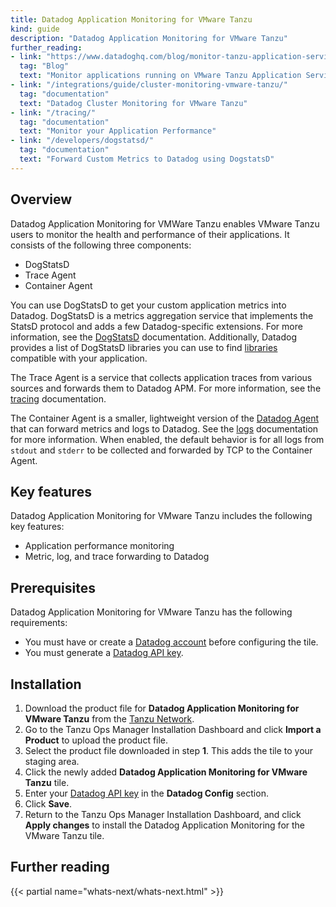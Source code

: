 ```yaml
---
title: Datadog Application Monitoring for VMware Tanzu
kind: guide
description: "Datadog Application Monitoring for VMware Tanzu"
further_reading:
- link: "https://www.datadoghq.com/blog/monitor-tanzu-application-service/"
  tag: "Blog"
  text: "Monitor applications running on VMware Tanzu Application Service"
- link: "/integrations/guide/cluster-monitoring-vmware-tanzu/"
  tag: "documentation"
  text: "Datadog Cluster Monitoring for VMware Tanzu"
- link: "/tracing/"
  tag: "documentation"
  text: "Monitor your Application Performance"
- link: "/developers/dogstatsd/"
  tag: "documentation"
  text: "Forward Custom Metrics to Datadog using DogstatsD"
---
```



## Overview

Datadog Application Monitoring for VMWare Tanzu enables VMware Tanzu users to monitor the health and performance of their applications.
It consists of the following three components:

* DogStatsD
* Trace Agent
* Container Agent

You can use DogStatsD to get your custom application metrics into Datadog. DogStatsD is a metrics aggregation service that implements the StatsD protocol and adds a few Datadog-specific extensions. For more information, see the [DogStatsD][5] documentation. Additionally, Datadog provides a list of DogStatsD libraries you can use to find [libraries][9] compatible with your application.

The Trace Agent is a service that collects application traces from various sources and forwards them to Datadog APM. For more information, see the [tracing][7] documentation.

The Container Agent is a smaller, lightweight version of the [Datadog Agent][6] that can forward metrics and logs to Datadog. See the [logs][8] documentation for more information. When enabled, the default behavior is for all logs from `stdout` and `stderr` to be collected and forwarded by TCP to the Container Agent.

## Key features
Datadog Application Monitoring for VMware Tanzu includes the following key features:

* Application performance monitoring
* Metric, log, and trace forwarding to Datadog

## Prerequisites
Datadog Application Monitoring for VMware Tanzu has the following requirements:

* You must have or create a [Datadog account][4] before configuring the tile.
* You must generate a [Datadog API key][3].

## Installation

1. Download the product file for **Datadog Application Monitoring for VMware Tanzu** from the [Tanzu Network][10].
2. Go to the Tanzu Ops Manager Installation Dashboard and click **Import a Product** to upload the product file.
3. Select the product file downloaded in step **1**. This adds the tile to your staging area.
4. Click the newly added **Datadog Application Monitoring for VMware Tanzu** tile.
5. Enter your [Datadog API key][3] in the **Datadog Config** section.
6. Click **Save**.
7. Return to the Tanzu Ops Manager Installation Dashboard, and click **Apply changes** to install the Datadog Application Monitoring for the VMware Tanzu tile.

## Further reading

{{< partial name="whats-next/whats-next.html" >}}

[2]: /help
[3]: https://app.datadoghq.com/account/settings#api
[4]: https://app.datadoghq.com/signup
[5]: /developers/dogstatsd/?tab=hostagent
[6]: /agent/
[7]: /tracing/
[8]: /logs/
[9]: /libraries/
[10]: https://network.pivotal.io/products/datadog-application-monitoring/

